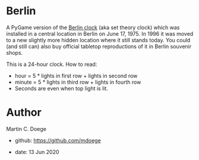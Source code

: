 # Berlin

A PyGame version of the [Berlin clock](https://en.wikipedia.org/wiki/Berlin_Clock) (aka set theory clock)
which was installed in a central location in Berlin on June 17, 1975.
In 1996 it was moved to a new slightly more hidden location where it still stands today.
You could (and still can) also buy official tabletop reproductions of it in Berlin souvenir shops.

This is a 24-hour clock. How to read:

* hour = 5 * lights in first row + lights in second row
* minute = 5 * lights in third row + lights in fourth row
* Seconds are even when top light is lit.

# Author

Martin C. Doege

+ github: https://github.com/mdoege

+ date: 13 Jun 2020
